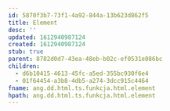 ```yaml
---
id: 5870f3b7-73f1-4a92-844a-13b623d862f5
title: Element
desc: ''
updated: 1612940987124
created: 1612940987124
stub: true
parent: 8782d0d7-43ea-48eb-b02c-ef0531e086bc
children:
  - d6b10415-4613-45fc-a5ed-355bc930f6e4
  - 01f64454-a3b8-4db5-a274-3dcc915c4464
fname: ang.dd.html.ts.funkcja.html.element
hpath: ang.dd.html.ts.funkcja.html.element
---
```



